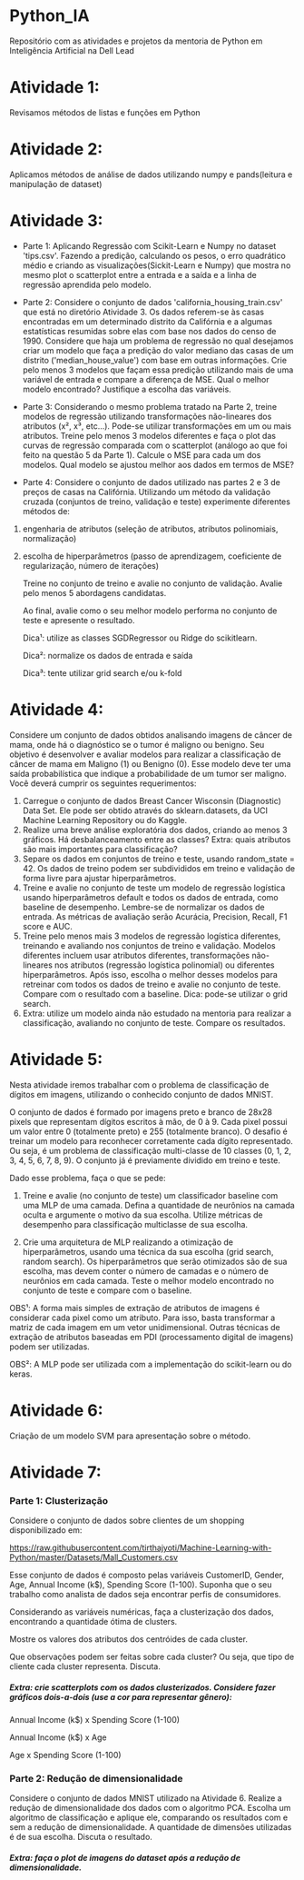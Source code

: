 # Python_IA
Repositório com as atividades e projetos da mentoria de Python em Inteligência Artificial na Dell Lead 

# Atividade 1:

Revisamos métodos de listas e funções em Python

# Atividade 2:

Aplicamos métodos de análise de dados utilizando numpy e pands(leitura e manipulação de dataset)

# Atividade 3:

- Parte 1: Aplicando Regressão com Scikit-Learn e Numpy no dataset 'tips.csv'. Fazendo a predição, calculando os pesos, o erro quadrático médio e criando as visualizações(Sickit-Learn e Numpy) que mostra no mesmo plot o scatterplot entre a entrada e a saída e a linha de regressão aprendida pelo modelo.

- Parte 2: Considere o conjunto de dados 'california_housing_train.csv' que está no diretório Atividade 3. Os dados referem-se às casas encontradas em um determinado distrito da Califórnia e a algumas estatísticas resumidas sobre elas com base nos dados do censo de 1990. Considere que haja um problema de regressão no qual desejamos criar um modelo que faça a predição do valor mediano das casas de um distrito ('median_house_value') com base em outras informações. Crie pelo menos 3 modelos que façam essa predição utilizando mais de uma variável de entrada e compare a diferença de MSE. Qual o melhor modelo encontrado? Justifique a escolha das variáveis.

- Parte 3: Considerando o mesmo problema tratado na Parte 2, treine modelos de regressão utilizando transformações não-lineares dos atributos (x², x³, etc...). Pode-se utilizar transformações em um ou mais atributos. Treine pelo menos 3 modelos diferentes e faça o plot das curvas de regressão comparada com o scatterplot (análogo ao que foi feito na questão 5 da Parte 1). Calcule o MSE para cada um dos modelos. Qual modelo se ajustou melhor aos dados em termos de MSE?

- Parte 4: Considere o conjunto de dados utilizado nas partes 2 e 3 de preços de casas na Califórnia. Utilizando um método da validação cruzada (conjuntos de treino, validação e teste) experimente diferentes métodos de:

1. engenharia de atributos (seleção de atributos, atributos polinomiais, normalização)
2. escolha de hiperparâmetros (passo de aprendizagem, coeficiente de regularização, número de iterações)

      Treine no conjunto de treino e avalie no conjunto de validação. Avalie pelo menos 5 abordagens candidatas.

      Ao final, avalie como o seu melhor modelo performa no conjunto de teste e apresente o resultado.

      Dica¹: utilize as classes SGDRegressor ou Ridge do scikitlearn.

      Dica²: normalize os dados de entrada e saída

      Dica³: tente utilizar grid search e/ou k-fold

# Atividade 4:
Considere um conjunto de dados obtidos analisando imagens de câncer de mama, onde há o diagnóstico se o tumor é maligno ou benigno. Seu objetivo é desenvolver e avaliar modelos para realizar a classificação de câncer de mama em Maligno (1) ou Benigno (0). Esse modelo deve ter uma saída probabilística que indique a probabilidade de um tumor ser maligno. Você deverá cumprir os seguintes requerimentos:

1. Carregue o conjunto de dados Breast Cancer Wisconsin (Diagnostic) Data Set. Ele pode ser obtido através do sklearn.datasets, da UCI Machine Learning Repository ou do Kaggle.
2. Realize uma breve análise exploratória dos dados, criando ao menos 3 gráficos. Há desbalanceamento entre as classes? Extra: quais atributos são mais importantes para classificação?
3. Separe os dados em conjuntos de treino e teste, usando random_state = 42. Os dados de treino podem ser subdivididos em treino e validação de forma livre para ajustar hiperparâmetros.
4. Treine e avalie no conjunto de teste um modelo de regressão logística usando hiperparâmetros default e todos os dados de entrada, como baseline de desempenho. Lembre-se de normalizar os dados de entrada. As métricas de avaliação serão Acurácia, Precision, Recall, F1 score e AUC.
5. Treine pelo menos mais 3 modelos de regressão logística diferentes, treinando e avaliando nos conjuntos de treino e validação. Modelos diferentes incluem usar atributos diferentes, transformações não-lineares nos atributos (regressão logística polinomial) ou diferentes hiperparâmetros. Após isso, escolha o melhor desses modelos para retreinar com todos os dados de treino e avalie no conjunto de teste. Compare com o resultado com a baseline. Dica: pode-se utilizar o grid search.
6. Extra: utilize um modelo ainda não estudado na mentoria para realizar a classificação, avaliando no conjunto de teste. Compare os resultados.

# Atividade 5:
Nesta atividade iremos trabalhar com o problema de classificação de dígitos em imagens, utilizando o conhecido conjunto de dados MNIST.

O conjunto de dados é formado por imagens preto e branco de 28x28 pixels que representam dígitos escritos à mão, de 0 à 9. Cada pixel possui um valor entre 0 (totalmente preto) e 255 (totalmente branco). O desafio é treinar um modelo para reconhecer corretamente cada dígito representado. Ou seja, é um problema de classificação multi-classe de 10 classes (0, 1, 2, 3, 4, 5, 6, 7, 8, 9). O conjunto já é previamente dividido em treino e teste.

Dado esse problema, faça o que se pede:

1. Treine e avalie (no conjunto de teste) um classificador baseline com uma MLP de uma camada. Defina a quantidade de neurônios na camada oculta e argumente o motivo da sua escolha. Utilize métricas de desempenho para classificação multiclasse de sua escolha.

2. Crie uma arquitetura de MLP realizando a otimização de hiperparâmetros, usando uma técnica da sua escolha (grid search, random search). Os hiperparâmetros que serão otimizados são de sua escolha, mas devem conter o número de camadas e o número de neurônios em cada camada. Teste o melhor modelo encontrado no conjunto de teste e compare com o baseline.

OBS¹: A forma mais simples de extração de atributos de imagens é considerar cada pixel como um atributo. Para isso, basta transformar a matriz de cada imagem em um vetor unidimensional. Outras técnicas de extração de atributos baseadas em PDI (processamento digital de imagens) podem ser utilizadas.

OBS²: A MLP pode ser utilizada com a implementação do scikit-learn ou do keras.

# Atividade 6:
Criação de um modelo SVM para apresentação sobre o método.

# Atividade 7:
### Parte 1: Clusterização
Considere o conjunto de dados sobre clientes de um shopping disponibilizado em: 

https://raw.githubusercontent.com/tirthajyoti/Machine-Learning-with-Python/master/Datasets/Mall_Customers.csv 

Esse conjunto de dados é composto pelas variáveis CustomerID, Gender, Age, Annual Income (k$), Spending Score (1-100). Suponha que o seu trabalho como analista de dados seja encontrar perfis de consumidores. 

Considerando as variáveis numéricas, faça a clusterização dos dados, encontrando a quantidade ótima de clusters. 

Mostre os valores dos atributos dos centróides de cada cluster. 

Que observações podem ser feitas sobre cada cluster? Ou seja, que tipo de cliente cada cluster representa. Discuta.

##### Extra: crie scatterplots com os dados clusterizados. Considere fazer gráficos dois-a-dois (use a cor para representar gênero): 

Annual Income (k$) x Spending Score (1-100)

Annual Income (k$) x Age

Age x Spending Score (1-100)

### Parte 2: Redução de dimensionalidade
Considere o conjunto de dados MNIST utilizado na Atividade 6. Realize a redução de dimensionalidade dos dados com o algoritmo PCA. Escolha um algoritmo de classificação e aplique ele, comparando os resultados com e sem a redução de dimensionalidade. A quantidade de dimensões utilizadas é de sua escolha. Discuta o resultado.

##### Extra: faça o plot de imagens do dataset após a redução de dimensionalidade.
